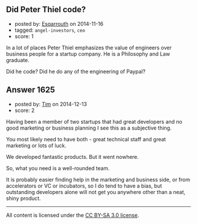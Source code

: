## Did Peter Thiel code?

- posted by: [Esqarrouth](https://stackexchange.com/users/3055586/esqarrouth) on 2014-11-16
- tagged: `angel-investors`, `ceo`
- score: 1

In a lot of places Peter Thiel emphasizes the value of engineers over business people for a startup company. He is a Philosophy and Law graduate. 

Did he code? Did he do any of the engineering of Paypal?


## Answer 1625

- posted by: [Tim](https://stackexchange.com/users/6405/tim) on 2014-12-13
- score: 2

Having been a member of two startups that had great developers and no good marketing or business planning I see this as a subjective thing.

You most likely need to have both - great technical staff and great marketing or lots of luck.

We developed fantastic products.  But it went nowhere.

So, what you need is a well-rounded team. 

It is probably easier finding help in the marketing and business side, or from accelerators or VC or incubators, so I do tend to have a bias, but outstanding developers alone will not get you anywhere other than a neat, shiny product.  



---

All content is licensed under the [CC BY-SA 3.0 license](https://creativecommons.org/licenses/by-sa/3.0/).
